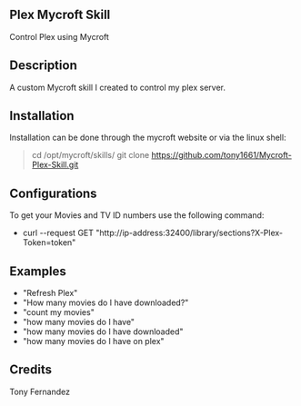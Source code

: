 ## Plex Mycroft Skill
Control Plex using Mycroft

## Description 
A custom Mycroft skill I created to control my plex server.

## Installation
Installation can be done through the mycroft website or via the linux shell:

> cd /opt/mycroft/skills/
> git clone https://github.com/tony1661/Mycroft-Plex-Skill.git
> 

## Configurations
To get your Movies and TV ID numbers use the following command:
* curl --request GET "http://ip-address:32400/library/sections?X-Plex-Token=token"

## Examples 
* "Refresh Plex"
* "How many movies do I have downloaded?"
* "count my movies"
* "how many movies do I have"
* "how many movies do I have downloaded"
* "how many movies do I have on plex"

## Credits 
Tony Fernandez
